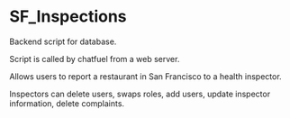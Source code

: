 # SF_Inspections
Backend script for database.

Script is called by chatfuel from a web server.

Allows users to report a restaurant in San Francisco to a health inspector.

Inspectors can delete users, swaps roles, add users, update inspector information, delete complaints.

